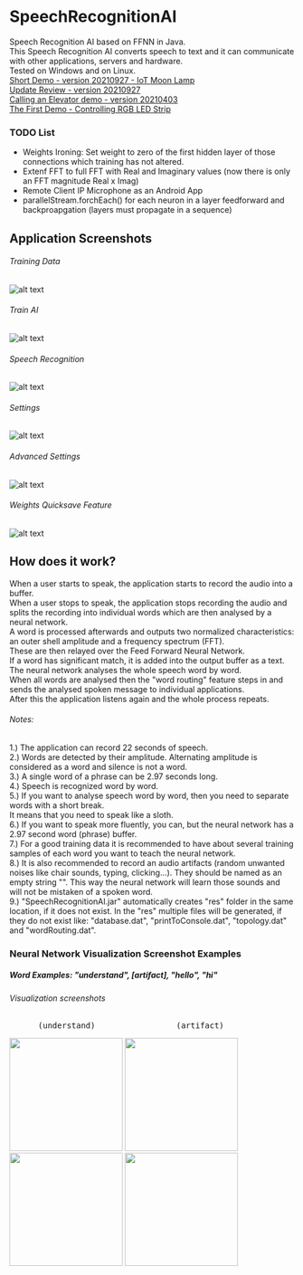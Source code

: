 # SpeechRecognitionAI
 Speech Recognition AI based on FFNN in Java.  
 This Speech Recognition AI converts speech to text and it can communicate with other applications, servers and hardware.  
 Tested on Windows and on Linux.  
 [Short Demo - version 20210927 - IoT Moon Lamp](https://www.youtube.com/watch?v=7-QHbnDm6Ds)  
 [Update Review - version 20210927](https://www.youtube.com/watch?v=0sCcgp6zsAU)  
 [Calling an Elevator demo - version 20210403](https://www.youtube.com/watch?v=aTKumJoA4KU)  
 [The First Demo - Controlling RGB LED Strip](https://www.youtube.com/watch?v=USob8uHvUNw)  
 
### TODO List  
- Weights Ironing: Set weight to zero of the first hidden layer of those connections which training has not altered.  
- Extenf FFT to full FFT with Real and Imaginary values (now there is only an FFT magnitude Real x Imag)  
- Remote Client IP Microphone as an Android App  
- parallelStream.forchEach() for each neuron in a layer feedforward and backproapgation (layers must propagate in a sequence)
  
  
## Application Screenshots
  
###### Training Data
![alt text](https://github.com/viktorvano/SpeechRecognitionAI/blob/master/Document%20Files/Screenshot%20of%20Training%20Data%20Layout.png?raw=true)  
  
###### Train AI
![alt text](https://github.com/viktorvano/SpeechRecognitionAI/blob/master/Document%20Files/Screenshot%20of%20Train%20AI%20Layout.png?raw=true)  
  
###### Speech Recognition
![alt text](https://github.com/viktorvano/SpeechRecognitionAI/blob/master/Document%20Files/Screenshot%20of%20Speech%20Recognition%20Layout.png?raw=true)  
  
###### Settings
![alt text](https://github.com/viktorvano/SpeechRecognitionAI/blob/master/Document%20Files/Screenshot%20of%20Settings%20Layout.png?raw=true)  
  
###### Advanced Settings
![alt text](https://github.com/viktorvano/SpeechRecognitionAI/blob/master/Document%20Files/Screenshot%20of%20Advanced%20Settings.png?raw=true)  
  
###### Weights Quicksave Feature
![alt text](https://github.com/viktorvano/SpeechRecognitionAI/blob/master/Document%20Files/Weights%20Quicksave%20Feature.png?raw=true) 
  
  
## How does it work?
  
When a user starts to speak, the application starts to record the audio into a buffer.  
When a user stops to speak, the application stops recording the audio and splits the recording into individual words which are then analysed by a neural network.  
A word is processed afterwards and outputs two normalized characteristics: an outer shell amplitude and a frequency spectrum (FFT).  
These are then relayed over the Feed Forward Neural Network.  
If a word has significant match, it is added into the output buffer as a text.  
The neural network analyses the whole speech word by word.  
When all words are analysed then the "word routing" feature steps in and sends the analysed spoken message to individual applications.  
After this the application listens again and the whole process repeats.  
  
###### Notes:
1.) The application can record 22 seconds of speech.  
2.) Words are detected by their amplitude. Alternating amplitude is considered as a word and silence is not a word.  
3.) A single word of a phrase can be 2.97 seconds long.  
4.) Speech is recognized word by word.  
5.) If you want to analyse speech word by word, then you need to separate words with a short break.  
    It means that you need to speak like a sloth.  
6.) If you want to speak more fluently, you can, but the neural network has a 2.97 second word (phrase) buffer.  
7.) For a good training data it is recommended to have about several training samples of each word you want to teach the neural network.  
8.) It is also recommended to record an audio artifacts (random unwanted noises like chair sounds, typing, clicking...). 
    They should be named as an empty string "". This way the neural network will learn those sounds and will not be mistaken of a spoken word.  
9.) "SpeechRecognitionAI.jar" automatically creates "res" folder in the same location, if it does not exist. In the "res" multiple files will be generated, if they do not exist like: "database.dat", "printToConsole.dat", "topology.dat" and "wordRouting.dat".
  
  
### Neural Network Visualization Screenshot Examples
  
##### Word Examples: "understand", [artifact], "hello", "hi"
  
###### Visualization screenshots
<pre>      (understand)                 (artifact)                  (hello)                      (hi)   </pre>  
<img src="https://github.com/viktorvano/SpeechRecognitionAI/blob/master/Document%20Files/understand.png" width="200"/> <img src="https://github.com/viktorvano/SpeechRecognitionAI/blob/master/Document%20Files/artifact.png" width="200"/> <img src="https://github.com/viktorvano/SpeechRecognitionAI/blob/master/Document%20Files/hello.png" width="200"/> <img src="https://github.com/viktorvano/SpeechRecognitionAI/blob/master/Document%20Files/hi.png" width="200"/>  
  
